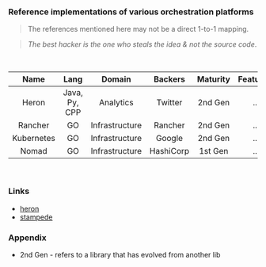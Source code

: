 ### Reference implementations of various orchestration platforms

> The references mentioned here may not be a direct 1-to-1 mapping.

> *The best hacker is the one who steals the idea & not the source code*.

<br />

| Name          | Lang          | Domain         | Backers  | Maturity  | Features     |  UI   | Active | 
| :-----------: |:-------------:| :-------:      | :-----:  | :-----:   |  :------:    | :---: |  :---: |
| Heron         | Java, Py, CPP |  Analytics     | Twitter  | 2nd Gen   |  ..          | ..    | Yes    |
| Rancher       | GO            | Infrastructure | Rancher  | 2nd Gen   |  ..          | Yes   | No     |
| Kubernetes    | GO            | Infrastructure | Google   | 2nd Gen   |  ..          | Yes   | Yes    |
| Nomad         | GO            | Infrastructure | HashiCorp| 1st Gen   |  ..          | ..    | Yes    |

<br />

### Links

- [heron](https://github.com/twitter/heron/tree/master/heron)
- [stampede](https://github.com/cattleio/stampede)


### Appendix

- 2nd Gen - refers to a library that has evolved from another lib

